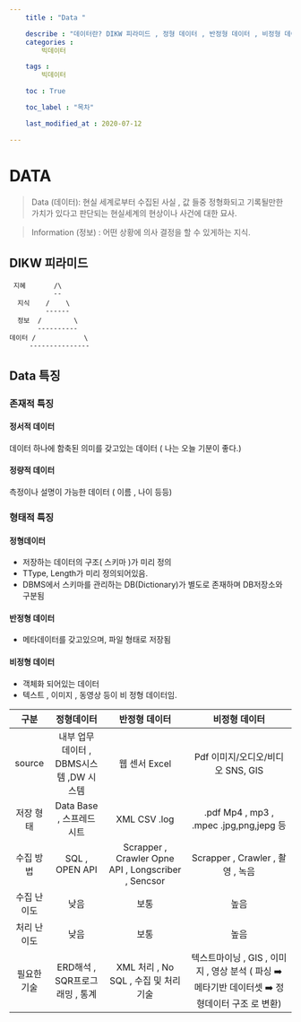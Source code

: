 ```yaml
---
    title : "Data "

    describe : "데이터란? DIKW 피라미드 , 정형 데이터 , 반정형 데이터 , 비정형 데이터, 정서적 데이터 , 정량적 데이터" 
    categories : 
        빅데이터    

    tags :
        빅데이터

    toc : True

    toc_label : "목차"        

    last_modified_at : 2020-07-12

---
```


# DATA

> Data (데이터): 현실 세계로부터 수집된 사실 , 값 들중 정형화되고 기록될만한 가치가 있다고 판단되는 현실세계의 현상이나 사건에 대한 묘사.

> Information (정보) : 어떤 상황에 의사 결정을 할 수 있게하는 지식.

## DIKW 피라미드

```
 지혜       /\
           --
  지식    /    \
         ------
  정보  /        \
       ----------
데이터 /            \
     ---------------
```

## Data 특징
### 존재적 특징
#### 정서적 데이터
데이터 하나에 함축된 의미를 갖고있는 데이터 ( 나는 오늘 기분이 좋다.)
#### 정량적 데이터
측정이나 설명이 가능한 데이터 ( 이름 , 나이 등등)
### 형태적 특징
#### 정형데이터
* 저장하는 데이터의 구조( 스키마 )가 미리 정의
* TType, Length가 미리 정의되어있음.
* DBMS에서 스키마를 관리하는 DB(Dictionary)가 별도로 존재하며 DB저장소와 구분됨
#### 반정형 데이터
* 메타데이터를 갖고있으며, 파일 형태로 저장됨
#### 비정형 데이터
* 객체화 되어있는 데이터
* 텍스트 , 이미지 , 동영상 등이 비 정형 데이터임.

| 구분 | 정형데이터  | 반정형 데이터 | 비정형 데이터 |
| :---------:|:---------:|:---------:|:---------:|
|source|내부 업무 데이터  , DBMS시스템  ,DW 시스템|웹 센서 Excel|Pdf  이미지/오디오/비디오  SNS, GIS|
|저장 형태|Data Base , 스프레드 시트|XML  CSV  .log|.pdf  Mp4 , mp3 , .mpec  .jpg,png,jepg 등|
|수집 방법|SQL , OPEN API|Scrapper , Crawler Opne API , Longscriber , Sencsor|Scrapper , Crawler , 촬영 , 녹음|
|수집 난이도|낮음|보통|높음|
|처리 난이도|낮음|보통|높음|
|필요한 기술|ERD해석 , SQR프로그래밍 , 통계 |XML 처리 , No SQL , 수집 및 처리기술|텍스트마이닝 , GIS , 이미지 , 영상 분석 ( 파싱  ➡️ 메타기반 데이터셋 ➡️ 정형데이터 구조 로 변환)|
